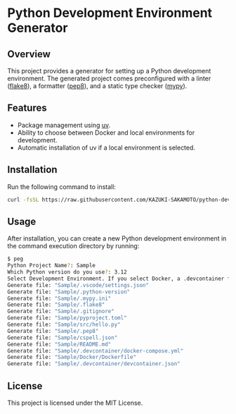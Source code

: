 # Python Development Environment Generator

## Overview

This project provides a generator for setting up a Python development environment. The generated project comes preconfigured with a linter ([flake8](https://pypi.org/project/flake8/)), a formatter ([pep8](https://peps.python.org/pep-0008/)), and a static type checker ([mypy](https://mypy-lang.org/)).

## Features

- Package management using [uv](https://docs.astral.sh/uv/).
- Ability to choose between Docker and local environments for development.
- Automatic installation of uv if a local environment is selected.

## Installation

Run the following command to install:

```bash
curl -fsSL https://raw.githubusercontent.com/KAZUKI-SAKAMOTO/python-development-env-generator/master/install.sh | /bin/bash
```

## Usage

After installation, you can create a new Python development environment in the command execution directory by running:
```sh
$ peg
Python Project Name?: Sample
Which Python version do you use?: 3.12
Select Development Environment. If you select Docker, a .devcontainer file will be created.
Generate file: "Sample/.vscode/settings.json"
Generate file: "Sample/.python-version"
Generate file: "Sample/.mypy.ini"
Generate file: "Sample/.flake8"
Generate file: "Sample/.gitignore"
Generate file: "Sample/pyproject.toml"
Generate file: "Sample/src/hello.py"
Generate file: "Sample/.pep8"
Generate file: "Sample/cspell.json"
Generate file: "Sample/README.md"
Generate file: "Sample/.devcontainer/docker-compose.yml"
Generate file: "Sample/Docker/Dockerfile"
Generate file: "Sample/.devcontainer/devcontainer.json"
```

## License

This project is licensed under the MIT License.